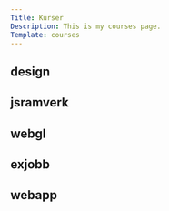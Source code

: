 ```yaml
---
Title: Kurser
Description: This is my courses page.
Template: courses
---
```


<div class="courses-box design">
    <h2>design</h2>
</div>

<div class="courses-box jsramverk">
    <h2>jsramverk</h2>
</div>

<div class="courses-box webgl">
    <h2>webgl</h2>
</div>

<div class="courses-box exjobb">
    <h2>exjobb</h2>
</div>

<div class="courses-box webapp">
    <h2>webapp</h2>
</div>
